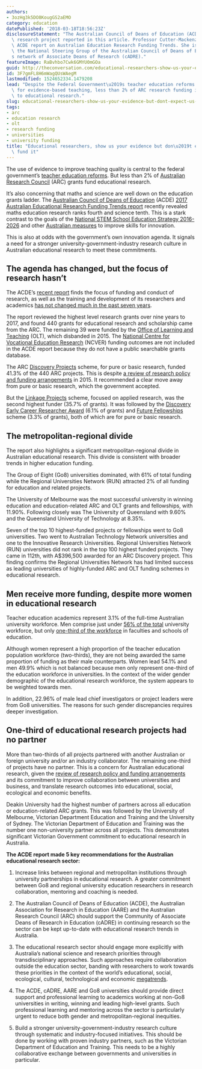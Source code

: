 ```yaml
---
authors:
- 3ozHg3k5DO8KougGS2aEMO
category: education
datePublished: '2018-03-18T18:56:23Z'
disclosureStatement: "The Australian Council of Deans of Education (ACDE) funded the\
  \ research project reported in this article. Professor Cutter-Mackenzie led the\
  \ ACDE report on Australian Education Research Funding Trends. She is a member of\
  \ the National Steering Group of the Australian Council of Deans of Education\u2019\
  s network of Associate Deans of Research (cADRE)."
featureImage: RaBvhbo7Cwk6GMYU0mGOa
guid: http://theconversation.com/educational-researchers-show-us-your-evidence-but-dont-expect-us-to-fund-it-87338
id: 3F7gmFL8H6mWagQUsWAegM
lastmodified: 1524652334.1479208
lead: "Despite the Federal Government\u2019s teacher education reforms and the push\
  \ for evidence-based teaching, less than 2% of ARC research funding is directed\
  \ to educational research."
slug: educational-researchers-show-us-your-evidence-but-dont-expect-us-to-fund-it
tags:
- arc
- education research
- olt
- research funding
- universities
- university funding
title: "Educational researchers, show us your evidence but don\u2019t expect us to\
  \ fund it"
---
```

The use of evidence to improve teaching quality is central to the federal government’s [teacher education reforms](https://www.education.gov.au/teacher-education-ministerial-advisory-group). But less than 2% of [Australian Research Council](http://www.arc.gov.au/) (ARC) grants fund educational research.

It’s also concerning that maths and science are well down on the education grants ladder. The [Australian Council of Deans of Education](http://www.acde.edu.au/) (ACDE) [2017 Australian Educational Research Funding Trends report](http://www.acde.edu.au/publications/) recently revealed maths education research ranks fourth and science tenth. This is a stark contrast to the goals of the [National STEM School Education Strategy 2016-2026](https://www.education.gov.au/national-stem-school-education-strategy-2016-2026) and other [Australian measures](http://science.gov.au/scienceGov/ScienceAndResearchPriorities/Pages/default.aspx) to improve skills for innovation. 

This is also at odds with the government’s own innovation agenda. It signals a need for a stronger university-government-industry research culture in Australian educational research to meet these commitments. 

## The agenda has changed, but the focus of research hasn’t

The ACDE’s [recent report](http://www.acde.edu.au/publications/) finds the focus of funding and conduct of research, as well as the training and development of its researchers and academics [has not changed much in the past seven years](http://www.acde.edu.au/?wpdmact=process&did=NDYuaG90bGluaw==:). 

The report reviewed the highest level research grants over nine years to 2017, and found 440 grants for educational research and scholarship came from the ARC. The remaining 39 were funded by the [Office of Learning and Teaching](http://www.olt.gov.au/) (OLT), which disbanded in 2015. The [National Centre for Vocational Education Research](https://www.ncver.edu.au/) (NCVER) funding outcomes are not included in the ACDE report because they do not have a public searchable grants database. 


The ARC [Discovery Projects](http://www.arc.gov.au/discovery-projects) scheme, for pure or basic research, funded 41.3% of the 440 ARC projects. This is despite [a review of research policy and funding arrangements](https://www.education.gov.au/review-research-policy-and-funding-arrangements-0) in 2015. It recommended a clear move away from pure or basic research, which the government accepted. 

But the [Linkage Projects](http://www.arc.gov.au/linkage-projects) scheme, focused on applied research, was the second highest funder (35.7% of grants). It was followed by the [Discovery Early Career Researcher Award](http://www.arc.gov.au/DECRA) (6.1% of grants) and [Future Fellowships](http://www.arc.gov.au/future-fellowships) scheme (3.3% of grants), both of which are for pure or basic research. 

## The metropolitan-regional divide

The report also highlights a significant metropolitan-regional divide in Australian educational research. This divide is consistent with broader trends in higher education funding.


The Group of Eight (Go8) universities dominated, with 61% of total funding while the Regional Universities Network (RUN) attracted 2% of all funding for education and related projects. 


The University of Melbourne was the most successful university in winning education and education-related ARC and OLT grants and fellowships, with 11.90%. Following closely was The University of Queensland with 9.60% and the Queensland University of Technology at 8.35%. 


Seven of the top 10 highest-funded projects or fellowships went to Go8 universities. Two went to Australian Technology Network universities and one to the Innovative Research Universities. Regional Universities Network (RUN) universities did not rank in the top 100 highest funded projects. They came in 112th, with A$396,500 awarded for an ARC Discovery project. This finding confirms the Regional Universities Network has had limited success as leading universities of highly-funded ARC and OLT funding schemes in educational research. 

## Men receive more funding, despite more women in educational research

Teacher education academics represent 3.1% of the full-time Australian university workforce. Men comprise just under [56% of the total](https://docs.education.gov.au/node/42366) university workforce, but only [one-third of the workforce](https://researchers.mq.edu.au/en/publications/education-research-in-australia-where-is-it-conducted) in faculties and schools of education.

Although women represent a high proportion of the teacher education population workforce (two-thirds), they are not being awarded the same proportion of funding as their male counterparts. Women lead 54.1% and men 49.9% which is not balanced because men only represent one-third of the education workforce in universities. In the context of the wider gender demographic of the educational research workforce, the system appears to be weighted towards men.

In addition, 22.96% of male lead chief investigators or project leaders were from Go8 universities. The reasons for such gender discrepancies requires deeper investigation. 


## One-third of educational research projects had no partner

More than two-thirds of all projects partnered with another Australian or foreign university and/or an industry collaborator. The remaining one-third of projects have no partner. This is a concern for Australian educational research, given the [review of research policy and funding arrangements](https://www.education.gov.au/review-research-policy-and-funding-arrangements-0) and its commitment to improve collaboration between universities and business, and translate research outcomes into educational, social, ecological and economic benefits.


Deakin University had the highest number of partners across all education or education-related ARC grants. This was followed by the University of Melbourne, Victorian Department Education and Training and the University of Sydney. The Victorian Department of Education and Training was the number one non-university partner across all projects. This demonstrates significant Victorian Government commitment to educational research in Australia. 


**The ACDE report made 5 key recommendations for the Australian educational research sector:**

  1. Increase links between regional and metropolitan institutions through university partnerships in educational research. A greater commitment between Go8 and regional university education researchers in research collaboration, mentoring and coaching is needed.

  2. The Australian Council of Deans of Education (ACDE), the Australian Association for Research in Education (AARE) and the Australian Research Council (ARC) should support the Community of Associate Deans of Research in Education (cADRE) in continuing research so the sector can be kept up-to-date with educational research trends in Australia.

  3. The educational research sector should engage more explicitly with Australia’s national science and research priorities through transdisciplinary approaches. Such approaches require collaboration outside the education sector, banding with researchers to work towards these priorities in the context of the world’s educational, social, ecological, cultural, technological and economic [megatrends](https://theconversation.com/the-seventh-megatrend-why-australia-must-embrace-innovation-41232).

  4. The ACDE, cADRE, AARE and Go8 universities should provide direct support and professional learning to academics working at non-Go8 universities in writing, winning and leading high-level grants. Such professional learning and mentoring across the sector is particularly urgent to reduce both gender and metropolitan-regional inequities.

  5. Build a stronger university-government-industry research culture through systematic and industry-focused initiatives. This should be done by working with proven industry partners, such as the Victorian Department of Education and Training. This needs to be a highly collaborative exchange between governments and universities in particular.